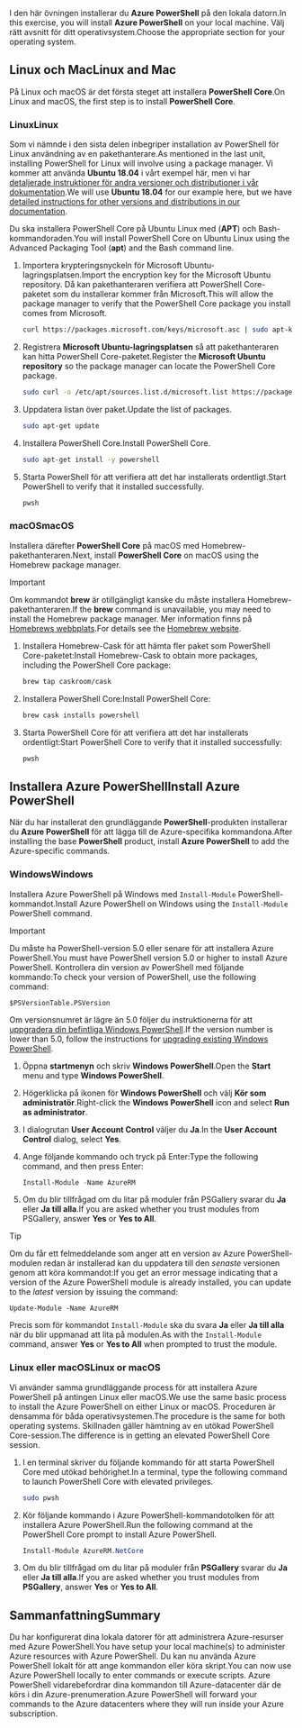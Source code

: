 <span data-ttu-id="23543-101">I den här övningen installerar du **Azure PowerShell** på den lokala datorn.</span><span class="sxs-lookup"><span data-stu-id="23543-101">In this exercise, you will install **Azure PowerShell** on your local machine.</span></span> <span data-ttu-id="23543-102">Välj rätt avsnitt för ditt operativsystem.</span><span class="sxs-lookup"><span data-stu-id="23543-102">Choose the appropriate section for your operating system.</span></span>

## <a name="linux-and-mac"></a><span data-ttu-id="23543-103">Linux och Mac</span><span class="sxs-lookup"><span data-stu-id="23543-103">Linux and Mac</span></span>
<span data-ttu-id="23543-104">På Linux och macOS är det första steget att installera **PowerShell Core**.</span><span class="sxs-lookup"><span data-stu-id="23543-104">On Linux and macOS, the first step is to install **PowerShell Core**.</span></span>

### <a name="linux"></a><span data-ttu-id="23543-105">Linux</span><span class="sxs-lookup"><span data-stu-id="23543-105">Linux</span></span>
<span data-ttu-id="23543-106">Som vi nämnde i den sista delen inbegriper installation av PowerShell för Linux användning av en pakethanterare.</span><span class="sxs-lookup"><span data-stu-id="23543-106">As mentioned in the last unit, installing PowerShell for Linux will involve using a package manager.</span></span> <span data-ttu-id="23543-107">Vi kommer att använda **Ubuntu 18.04** i vårt exempel här, men vi har [detaljerade instruktioner för andra versioner och distributioner i vår dokumentation](https://docs.microsoft.com/powershell/scripting/setup/installing-powershell-core-on-linux).</span><span class="sxs-lookup"><span data-stu-id="23543-107">We will use **Ubuntu 18.04** for our example here, but we have [detailed instructions for other versions and distributions in our documentation](https://docs.microsoft.com/powershell/scripting/setup/installing-powershell-core-on-linux).</span></span>

<span data-ttu-id="23543-108">Du ska installera PowerShell Core på Ubuntu Linux med (**APT**) och Bash-kommandoraden.</span><span class="sxs-lookup"><span data-stu-id="23543-108">You will install PowerShell Core on Ubuntu Linux using the Advanced Packaging Tool (**apt**) and the Bash command line.</span></span> 

1. <span data-ttu-id="23543-109">Importera krypteringsnyckeln för Microsoft Ubuntu-lagringsplatsen.</span><span class="sxs-lookup"><span data-stu-id="23543-109">Import the encryption key for the Microsoft Ubuntu repository.</span></span> <span data-ttu-id="23543-110">Då kan pakethanteraren verifiera att PowerShell Core-paketet som du installerar kommer från Microsoft.</span><span class="sxs-lookup"><span data-stu-id="23543-110">This will allow the package manager to verify that the PowerShell Core package you install comes from Microsoft.</span></span>

    ```bash
    curl https://packages.microsoft.com/keys/microsoft.asc | sudo apt-key add -
    ```

1. <span data-ttu-id="23543-111">Registrera **Microsoft Ubuntu-lagringsplatsen** så att pakethanteraren kan hitta PowerShell Core-paketet.</span><span class="sxs-lookup"><span data-stu-id="23543-111">Register the **Microsoft Ubuntu repository** so the package manager can locate the PowerShell Core package.</span></span>

    ```bash
    sudo curl -o /etc/apt/sources.list.d/microsoft.list https://packages.microsoft.com/config/ubuntu/18.04/prod.list
    ```

1. <span data-ttu-id="23543-112">Uppdatera listan över paket.</span><span class="sxs-lookup"><span data-stu-id="23543-112">Update the list of packages.</span></span>

    ```bash
    sudo apt-get update
    ```

1. <span data-ttu-id="23543-113">Installera PowerShell Core.</span><span class="sxs-lookup"><span data-stu-id="23543-113">Install PowerShell Core.</span></span>

    ```bash
    sudo apt-get install -y powershell
    ```

1. <span data-ttu-id="23543-114">Starta PowerShell för att verifiera att det har installerats ordentligt.</span><span class="sxs-lookup"><span data-stu-id="23543-114">Start PowerShell to verify that it installed successfully.</span></span>

    ```bash
    pwsh
    ```

### <a name="macos"></a><span data-ttu-id="23543-115">macOS</span><span class="sxs-lookup"><span data-stu-id="23543-115">macOS</span></span>
<span data-ttu-id="23543-116">Installera därefter **PowerShell Core** på macOS med Homebrew-pakethanteraren.</span><span class="sxs-lookup"><span data-stu-id="23543-116">Next, install **PowerShell Core** on macOS using the Homebrew package manager.</span></span>

> [!IMPORTANT]
> <span data-ttu-id="23543-117">Om kommandot **brew** är otillgängligt kanske du måste installera Homebrew-pakethanteraren.</span><span class="sxs-lookup"><span data-stu-id="23543-117">If the **brew** command is unavailable, you may need to install the Homebrew package manager.</span></span> <span data-ttu-id="23543-118">Mer information finns på [Homebrews webbplats](https://brew.sh/).</span><span class="sxs-lookup"><span data-stu-id="23543-118">For details see the [Homebrew website](https://brew.sh/).</span></span>

1. <span data-ttu-id="23543-119">Installera Homebrew-Cask för att hämta fler paket som PowerShell Core-paketet:</span><span class="sxs-lookup"><span data-stu-id="23543-119">Install Homebrew-Cask to obtain more packages, including the PowerShell Core package:</span></span>

    ```bash
    brew tap caskroom/cask
    ```

1. <span data-ttu-id="23543-120">Installera PowerShell Core:</span><span class="sxs-lookup"><span data-stu-id="23543-120">Install PowerShell Core:</span></span>

    ```bash
    brew cask installs powershell
    ```

1. <span data-ttu-id="23543-121">Starta PowerShell Core för att verifiera att det har installerats ordentligt:</span><span class="sxs-lookup"><span data-stu-id="23543-121">Start PowerShell Core to verify that it installed successfully:</span></span>

    ```bash
    pwsh
    ```

## <a name="install-azure-powershell"></a><span data-ttu-id="23543-122">Installera Azure PowerShell</span><span class="sxs-lookup"><span data-stu-id="23543-122">Install Azure PowerShell</span></span>
<span data-ttu-id="23543-123">När du har installerat den grundläggande **PowerShell**-produkten installerar du **Azure PowerShell** för att lägga till de Azure-specifika kommandona.</span><span class="sxs-lookup"><span data-stu-id="23543-123">After installing the base **PowerShell** product, install **Azure PowerShell** to add the Azure-specific commands.</span></span>

### <a name="windows"></a><span data-ttu-id="23543-124">Windows</span><span class="sxs-lookup"><span data-stu-id="23543-124">Windows</span></span>
<span data-ttu-id="23543-125">Installera Azure PowerShell på Windows med `Install-Module` PowerShell-kommandot.</span><span class="sxs-lookup"><span data-stu-id="23543-125">Install Azure PowerShell on Windows using the `Install-Module` PowerShell command.</span></span>

> [!IMPORTANT]
> <span data-ttu-id="23543-126">Du måste ha PowerShell-version 5.0 eller senare för att installera Azure PowerShell.</span><span class="sxs-lookup"><span data-stu-id="23543-126">You must have PowerShell version 5.0 or higher to install Azure PowerShell.</span></span> <span data-ttu-id="23543-127">Kontrollera din version av PowerShell med följande kommando:</span><span class="sxs-lookup"><span data-stu-id="23543-127">To check your version of PowerShell, use the following command:</span></span> 
>
> `$PSVersionTable.PSVersion` 
>
><span data-ttu-id="23543-128">Om versionsnumret är lägre än 5.0 följer du instruktionerna för att [uppgradera din befintliga Windows PowerShell](https://docs.microsoft.com/powershell/scripting/setup/installing-windows-powershell?view=powershell-6#upgrading-existing-windows-powershell).</span><span class="sxs-lookup"><span data-stu-id="23543-128">If the version number is lower than 5.0, follow the instructions for [upgrading existing Windows PowerShell](https://docs.microsoft.com/powershell/scripting/setup/installing-windows-powershell?view=powershell-6#upgrading-existing-windows-powershell).</span></span>

1. <span data-ttu-id="23543-129">Öppna **startmenyn** och skriv **Windows PowerShell**.</span><span class="sxs-lookup"><span data-stu-id="23543-129">Open the **Start** menu and type **Windows PowerShell**.</span></span>

1. <span data-ttu-id="23543-130">Högerklicka på ikonen för **Windows PowerShell** och välj **Kör som administratör**.</span><span class="sxs-lookup"><span data-stu-id="23543-130">Right-click the **Windows PowerShell** icon and select **Run as administrator**.</span></span>

1. <span data-ttu-id="23543-131">I dialogrutan **User Account Control** väljer du **Ja**.</span><span class="sxs-lookup"><span data-stu-id="23543-131">In the **User Account Control** dialog, select **Yes**.</span></span>

1. <span data-ttu-id="23543-132">Ange följande kommando och tryck på Enter:</span><span class="sxs-lookup"><span data-stu-id="23543-132">Type the following command, and then press Enter:</span></span>

    ```powershell
    Install-Module -Name AzureRM
    ```

1. <span data-ttu-id="23543-133">Om du blir tillfrågad om du litar på moduler från PSGallery svarar du **Ja** eller **Ja till alla**.</span><span class="sxs-lookup"><span data-stu-id="23543-133">If you are asked whether you trust modules from PSGallery, answer **Yes** or **Yes to All**.</span></span>

> [!TIP]
> <span data-ttu-id="23543-134">Om du får ett felmeddelande som anger att en version av Azure PowerShell-modulen redan är installerad kan du uppdatera till den _senaste_ versionen genom att köra kommandot:</span><span class="sxs-lookup"><span data-stu-id="23543-134">If you get an error message indicating that a version of the Azure PowerShell module is already installed, you can update to the _latest_ version by issuing the command:</span></span>
> 
> `Update-Module -Name AzureRM`
> 
> <span data-ttu-id="23543-135">Precis som för kommandot `Install-Module` ska du svara **Ja** eller **Ja till alla** när du blir uppmanad att lita på modulen.</span><span class="sxs-lookup"><span data-stu-id="23543-135">As with the `Install-Module` command, answer **Yes** or **Yes to All** when prompted to trust the module.</span></span>

### <a name="linux-or-macos"></a><span data-ttu-id="23543-136">Linux eller macOS</span><span class="sxs-lookup"><span data-stu-id="23543-136">Linux or macOS</span></span>
<span data-ttu-id="23543-137">Vi använder samma grundläggande process för att installera Azure PowerShell på antingen Linux eller macOS.</span><span class="sxs-lookup"><span data-stu-id="23543-137">We use the same basic process to install the Azure PowerShell on either Linux or macOS.</span></span> <span data-ttu-id="23543-138">Proceduren är densamma för båda operativsystemen.</span><span class="sxs-lookup"><span data-stu-id="23543-138">The procedure is the same for both operating systems.</span></span> <span data-ttu-id="23543-139">Skillnaden gäller hämtning av en utökad PowerShell Core-session.</span><span class="sxs-lookup"><span data-stu-id="23543-139">The difference is in getting an elevated PowerShell Core session.</span></span>

1. <span data-ttu-id="23543-140">I en terminal skriver du följande kommando för att starta PowerShell Core med utökad behörighet.</span><span class="sxs-lookup"><span data-stu-id="23543-140">In a terminal, type the following command to launch PowerShell Core with elevated privileges.</span></span>

    ```bash
    sudo pwsh
    ```

1. <span data-ttu-id="23543-141">Kör följande kommando i Azure PowerShell-kommandotolken för att installera Azure PowerShell.</span><span class="sxs-lookup"><span data-stu-id="23543-141">Run the following command at the PowerShell Core prompt to install Azure PowerShell.</span></span>

    ```powershell
    Install-Module AzureRM.NetCore
    ```

1. <span data-ttu-id="23543-142">Om du blir tillfrågad om du litar på moduler från **PSGallery** svarar du **Ja** eller **Ja till alla**.</span><span class="sxs-lookup"><span data-stu-id="23543-142">If you are asked whether you trust modules from **PSGallery**, answer **Yes** or **Yes to All**.</span></span>

## <a name="summary"></a><span data-ttu-id="23543-143">Sammanfattning</span><span class="sxs-lookup"><span data-stu-id="23543-143">Summary</span></span>
<span data-ttu-id="23543-144">Du har konfigurerat dina lokala datorer för att administrera Azure-resurser med Azure PowerShell.</span><span class="sxs-lookup"><span data-stu-id="23543-144">You have setup your local machine(s) to administer Azure resources with Azure PowerShell.</span></span> <span data-ttu-id="23543-145">Du kan nu använda Azure PowerShell lokalt för att ange kommandon eller köra skript.</span><span class="sxs-lookup"><span data-stu-id="23543-145">You can now use Azure PowerShell locally to enter commands or execute scripts.</span></span> <span data-ttu-id="23543-146">Azure PowerShell vidarebefordrar dina kommandon till Azure-datacenter där de körs i din Azure-prenumeration.</span><span class="sxs-lookup"><span data-stu-id="23543-146">Azure PowerShell will forward your commands to the Azure datacenters where they will run inside your Azure subscription.</span></span>